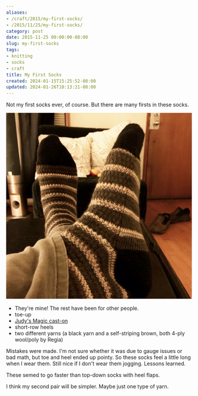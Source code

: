 ```yaml
---
aliases:
- /craft/2015/my-first-socks/
- /2015/11/25/my-first-socks/
category: post
date: 2015-11-25 00:00:00-08:00
slug: my-first-socks
tags:
- knitting
- socks
- craft
title: My First Socks
created: 2024-01-15T15:25:52-08:00
updated: 2024-01-26T10:13:21-08:00
---
```


Not my first socks ever, of course. But there are many firsts in these socks.

<!--more-->

![attachments/img/2015/cover-2015-11-25.jpg](../../../attachments/img/2015/cover-2015-11-25.jpg)

* They're mine! The rest have been for other people.
* toe-up
* [Judy's Magic cast-on](http://www.doctorwhoscarf.com/s12.html)
* short-row heels
* two different yarns (a black yarn and a self-striping brown, both 4-ply wool/poly by Regia)

Mistakes were made. I'm not sure whether it was due to gauge issues or bad math, but toe and heel ended up pointy. So these socks feel a little long when I wear them. Still nice if I don't wear them jogging. Lessons learned.

These semed to go faster than top-down socks with heel flaps.

I think my second pair will be simpler. Maybe just one type of yarn.
